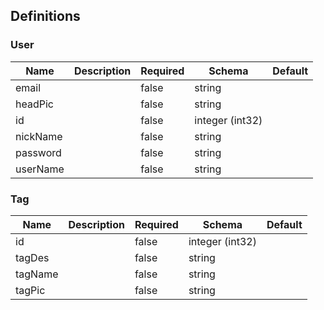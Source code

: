 ## Definitions
### User
|Name|Description|Required|Schema|Default|
|----|----|----|----|----|
|email||false|string||
|headPic||false|string||
|id||false|integer (int32)||
|nickName||false|string||
|password||false|string||
|userName||false|string||


### Tag
|Name|Description|Required|Schema|Default|
|----|----|----|----|----|
|id||false|integer (int32)||
|tagDes||false|string||
|tagName||false|string||
|tagPic||false|string||


